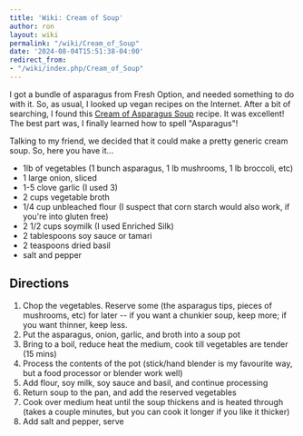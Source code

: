 ```yaml
---
title: 'Wiki: Cream of Soup'
author: ron
layout: wiki
permalink: "/wiki/Cream_of_Soup"
date: '2024-08-04T15:51:38-04:00'
redirect_from:
- "/wiki/index.php/Cream_of_Soup"
---
```


I got a bundle of asparagus from Fresh Option, and needed something to do with it. So, as usual, I looked up vegan recipes on the Internet. After a bit of searching, I found this [Cream of Asparagus Soup](http://www.recipezaar.com/Cream-of-Asparagus-Soup-vegan-18803) recipe. It was excellent! The best part was, I finally learned how to spell \"Asparagus\"!

Talking to my friend, we decided that it could make a pretty generic cream soup. So, here you have it\...

-   1lb of vegetables (1 bunch asparagus, 1 lb mushrooms, 1 lb broccoli, etc)
-   1 large onion, sliced
-   1-5 clove garlic (I used 3)
-   2 cups vegetable broth
-   1/4 cup unbleached flour (I suspect that corn starch would also work, if you\'re into gluten free)
-   2 1/2 cups soymilk (I used Enriched Silk)
-   2 tablespoons soy sauce or tamari
-   2 teaspoons dried basil
-   salt and pepper

## Directions

1.  Chop the vegetables. Reserve some (the asparagus tips, pieces of mushrooms, etc) for later \-- if you want a chunkier soup, keep more; if you want thinner, keep less.
2.  Put the asparagus, onion, garlic, and broth into a soup pot
3.  Bring to a boil, reduce heat the medium, cook till vegetables are tender (15 mins)
4.  Process the contents of the pot (stick/hand blender is my favourite way, but a food processor or blender work well)
5.  Add flour, soy milk, soy sauce and basil, and continue processing
6.  Return soup to the pan, and add the reserved vegetables
7.  Cook over medium heat until the soup thickens and is heated through (takes a couple minutes, but you can cook it longer if you like it thicker)
8.  Add salt and pepper, serve
